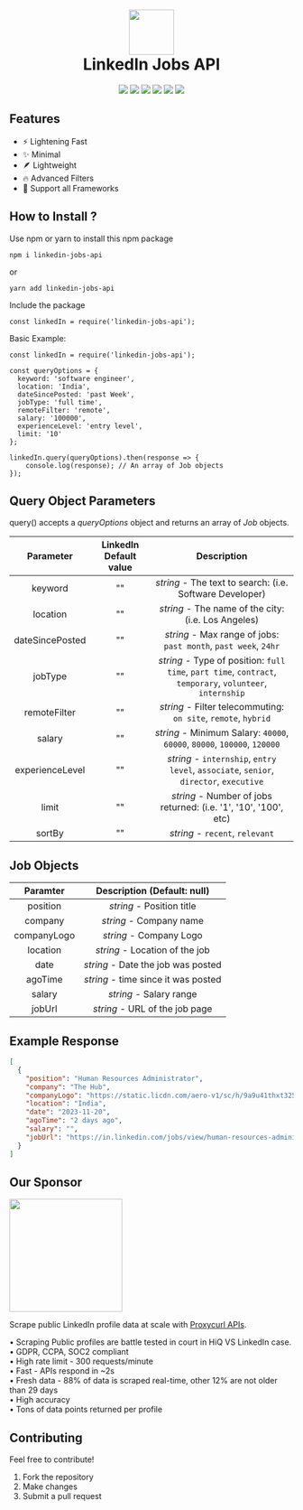 <div align="center">
 <h1> <img src="https://www.freepnglogos.com/uploads/linkedin-logo-design-30.png" width="80px"><br/>LinkedIn Jobs API</h1>
 <a href="https://itsvg.in" target="_blank"><img src="https://img.shields.io/badge/Creator-Vishwa%20Gaurav-blue"/></a> 
 <img src="https://img.shields.io/npm/v/linkedin-jobs-api?label=%20"/>
 <img src="https://img.shields.io/npm/dt/linkedin-jobs-api">
 <img src="https://img.shields.io/snyk/vulnerabilities/github/VishwaGauravIn/linkedin-jobs-api"/>
 <img src="https://img.shields.io/badge/License-GPL%20v3-brightgreen"/>
 <img src="https://img.shields.io/github/languages/code-size/VishwaGauravIn/linkedin-jobs-api?logo=github">
</div>

## Features

- ⚡ Lightening Fast
- ✨ Minimal
- 🪶 Lightweight
- 🔥 Advanced Filters
- 🤩 Support all Frameworks

## How to Install ?

Use npm or yarn to install this npm package

```
npm i linkedin-jobs-api
```

or

```
yarn add linkedin-jobs-api
```

Include the package

```
const linkedIn = require('linkedin-jobs-api');
```

Basic Example:

```
const linkedIn = require('linkedin-jobs-api');

const queryOptions = {
  keyword: 'software engineer',
  location: 'India',
  dateSincePosted: 'past Week',
  jobType: 'full time',
  remoteFilter: 'remote',
  salary: '100000',
  experienceLevel: 'entry level',
  limit: '10'
};

linkedIn.query(queryOptions).then(response => {
	console.log(response); // An array of Job objects
});
```

## Query Object Parameters

query() accepts a _queryOptions_ object and returns an array of _Job_ objects.

|    Parameter    | LinkedIn Default value |                                                Description                                                |
| :-------------: | :--------------------: | :-------------------------------------------------------------------------------------------------------: |
|     keyword     |           ""           |                         _string_ - The text to search: (i.e. Software Developer)                          |
|    location     |           ""           |                            _string_ - The name of the city: (i.e. Los Angeles)                            |
| dateSincePosted |           ""           |                      _string_ - Max range of jobs: `past month`, `past week`, `24hr`                      |
|     jobType     |           ""           | _string_ - Type of position: `full time`, `part time`, `contract`, `temporary`, `volunteer`, `internship` |
|  remoteFilter   |           ""           |                      _string_ - Filter telecommuting: `on site`, `remote`, `hybrid`                       |
|     salary      |           ""           |                 _string_ - Minimum Salary: `40000`, `60000`, `80000`, `100000`, `120000`                  |
| experienceLevel |           ""           |          _string_ - `internship`, `entry level`, `associate`, `senior`, `director`, `executive`           |
|      limit      |           ""           |                     _string_ - Number of jobs returned: (i.e. '1', '10', '100', etc)                      |
|     sortBy      |           ""           |                                      _string_ - `recent`, `relevant`                                      |

## Job Objects

|  Paramter   |     Description (Default: null)     |
| :---------: | :---------------------------------: |
|  position   |      _string_ - Position title      |
|   company   |       _string_ - Company name       |
| companyLogo |       _string_ - Company Logo       |
|  location   |   _string_ - Location of the job    |
|    date     | _string_ - Date the job was posted  |
|   agoTime   | _string_ - time since it was posted |
|   salary    |       _string_ - Salary range       |
|   jobUrl    |   _string_ - URL of the job page    |

## Example Response

```json
[
  {
    "position": "Human Resources Administrator",
    "company": "The Hub",
    "companyLogo": "https://static.licdn.com/aero-v1/sc/h/9a9u41thxt325ucfh5z8ga4m8",
    "location": "India",
    "date": "2023-11-20",
    "agoTime": "2 days ago",
    "salary": "",
    "jobUrl": "https://in.linkedin.com/jobs/view/human-resources-administrator-at-the-hub-3765436573?refId=rWSjK9izzZ1ZNnUZYzqp8Q%3D%3D&trackingId=X6uox0Xk%2FRQmqkuHpO%2BdrQ%3D%3D&position=1&pageNum=0&trk=public_jobs_jserp-result_search-card"
  }
]
```

## Our Sponsor
<a href="https://nubela.co/proxycurl?utm_campaign=influencer_marketing&utm_source=github&utm_medium=social&utm_content=vishwagauravin_linkedin-jobs-api" target="_blank"><img src="https://github.com/VishwaGauravIn/linkedin-jobs-api/assets/81325730/afe16626-f05e-421b-a054-6aef1d1aec10" width="200px"/></a>

Scrape public LinkedIn profile data at scale with [Proxycurl APIs](https://nubela.co/proxycurl?utm_campaign=influencer_marketing&utm_source=github&utm_medium=social&utm_content=vishwagauravin_linkedin-jobs-api).

• Scraping Public profiles are battle tested in court in HiQ VS LinkedIn case.<br/>
• GDPR, CCPA, SOC2 compliant<br/>
• High rate limit - 300 requests/minute<br/>
• Fast - APIs respond in ~2s<br/>
• Fresh data - 88% of data is scraped real-time, other 12% are not older than 29 days<br/>
• High accuracy<br/>
• Tons of data points returned per profile

## Contributing

Feel free to contribute!

1. Fork the repository
2. Make changes
3. Submit a pull request
